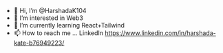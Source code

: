 - 👋 Hi, I’m @HarshadaK104
- 👀 I’m interested in Web3
- 🌱 I’m currently learning React+Tailwind
- 📫 How to reach me ... LinkedIn https://www.linkedin.com/in/harshada-kate-b76949223/
  
